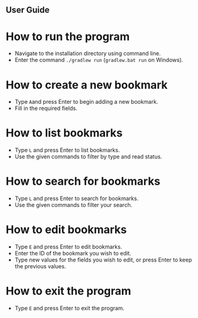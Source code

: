 ## User Guide

# How to run the program
* Navigate to the installation directory using command line.
* Enter the command `./gradlew run` (`gradlew.bat run` on Windows).

# How to create a new bookmark
* Type `A`and press Enter to begin adding a new bookmark.
* Fill in the required fields.

# How to list bookmarks
* Type `L` and press Enter to list bookmarks.
* Use the given commands to filter by type and read status.

# How to search for bookmarks
* Type `L` and press Enter to search for bookmarks.
* Use the given commands to filter your search.

# How to edit bookmarks
* Type `E` and press Enter to edit bookmarks.
* Enter the ID of the bookmark you wish to edit.
* Type new values for the fields you wish to edit, or press Enter to keep the previous values.

# How to exit the program
* Type `E` and press Enter to exit the program.
